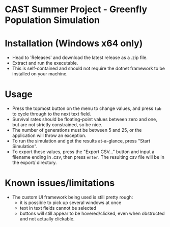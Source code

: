 # CAST Summer Project - Greenfly Population Simulation

# Installation (Windows x64 only)
 - Head to 'Releases' and download the latest release as a .zip file.
 - Extract and run the executable.
 - This is self-contained and should not require the dotnet framework to be installed on your machine.

# Usage
 - Press the topmost button on the menu to change values, and press `tab` to cycle through to the next text field. 
 - Survival rates should be floating-point values between zero and one, but are not strictly constrained, so be nice. 
 - The number of generations must be between 5 and 25, or the application will throw an exception. 
 - To run the simulation and get the results at-a-glance, press "Start Simulation". 
 - To export these values, press the "Export CSV..." button and input a filename ending in .csv, then press `enter`. The resulting csv file will be in the export/ directory.

# Known issues/limitations
 - The custom UI framework being used is still pretty rough:
     - it is possible to pick up several windows at once
     - text in text fields cannot be selected
     - buttons will still appear to be hovered/clicked, even when obstructed and not actually clickable.
